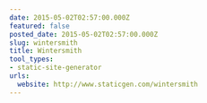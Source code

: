 ```yaml
---
date: 2015-05-02T02:57:00.000Z
featured: false
posted_date: 2015-05-02T02:57:00.000Z
slug: wintersmith
title: Wintersmith
tool_types:
- static-site-generator
urls:
  website: http://www.staticgen.com/wintersmith
---
```


